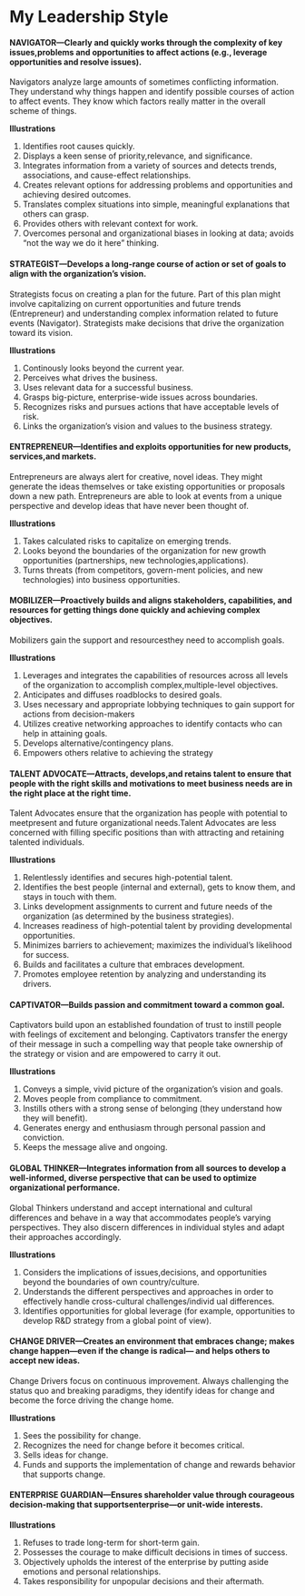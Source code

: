 # My Leadership Style

#### NAVIGATOR—Clearly and quickly works through the complexity of key issues,problems and opportunities to affect actions (e.g., leverage opportunities and resolve issues).

  Navigators analyze large amounts of sometimes conflicting information. They understand why things happen and identify
  possible courses of action to affect events. They know which factors really matter in the overall scheme of things.

  <b>Illustrations</b>
  1. Identifies root causes quickly.
  2. Displays a keen sense of priority,relevance, and significance.
  3. Integrates information from a variety of sources and detects trends, associations, and cause-effect relationships.
  4. Creates relevant options for addressing problems and opportunities and achieving desired outcomes.
  6. Translates complex situations into simple, meaningful explanations that others can grasp.
  7. Provides others with relevant context for work.
  8. Overcomes personal and organizational biases in looking at data; avoids “not the way we do it here” thinking.

#### STRATEGIST—Develops a long-range course of action or set of goals to align with the organization’s vision.
Strategists focus on creating a plan for the future. Part of this plan might involve capitalizing on current opportunities and future trends (Entrepreneur) and understanding complex information related to future events (Navigator). Strategists make decisions that drive the organization toward its vision.

  <b>Illustrations</b>
  1. Continously looks beyond the current year.
  2. Perceives what drives the business.
  3. Uses relevant data for a successful business.
  4. Grasps big-picture, enterprise-wide issues across boundaries.
  5. Recognizes risks and pursues actions that have acceptable levels of risk.
  6. Links the organization’s vision and values to the business strategy.

#### ENTREPRENEUR—Identifies and exploits opportunities for new products, services,and markets.
Entrepreneurs are always alert for creative, novel ideas. They might generate the ideas themselves or take existing opportunities or proposals down a new path. Entrepreneurs are able to look at events from a unique perspective and develop ideas that have never been thought of.

  <b>Illustrations</b>
  1. Takes calculated risks to capitalize on emerging trends.
  2. Looks beyond the boundaries of the organization for new growth opportunities (partnerships, new technologies,applications).
  3. Turns threats (from competitors, govern-ment policies, and new technologies) into business opportunities.

#### MOBILIZER—Proactively builds and aligns stakeholders, capabilities, and resources for getting things done quickly and achieving complex objectives.
Mobilizers gain the support and resourcesthey need to accomplish goals.

  <b>Illustrations</b>
  1. Leverages and integrates the capabilities of resources across all levels of the organization to accomplish complex,multiple-level objectives.
  2. Anticipates and diffuses roadblocks to desired goals.
  3. Uses necessary and appropriate lobbying techniques to gain support for actions from decision-makers
  4. Utilizes creative networking approaches to identify contacts who can help in attaining goals.
  5. Develops alternative/contingency plans.
  6. Empowers others relative to achieving the strategy

#### TALENT ADVOCATE—Attracts, develops,and retains talent to ensure that people with the right skills and motivations to meet business needs are in the right place at the right time.
Talent Advocates ensure that the organization has people with potential to meetpresent and future organizational needs.Talent Advocates are less concerned with filling specific positions than with attracting and retaining talented individuals.

  <b>Illustrations</b>
  1. Relentlessly identifies and secures high-potential talent.
  2. Identifies the best people (internal and external), gets to know them, and stays in touch with them.
  3. Links development assignments to current and future needs of the organization (as determined by the business strategies).
  4. Increases readiness of high-potential talent by providing developmental opportunities.
  5. Minimizes barriers to achievement; maximizes the individual’s likelihood for success.
  6. Builds and facilitates a culture that embraces development.
  7. Promotes employee retention by analyzing and understanding its drivers.

#### CAPTIVATOR—Builds passion and commitment toward a common goal.
Captivators build upon an established foundation of trust to instill people with feelings of excitement and belonging. Captivators transfer the energy of their message in such a compelling way that people take ownership of the strategy or vision and are empowered to carry it out.

  <b>Illustrations</b>
  1. Conveys a simple, vivid picture of the organization’s vision and goals.
  2. Moves people from compliance to commitment.
  3. Instills others with a strong sense of belonging (they understand how they will benefit).
  4. Generates energy and enthusiasm through personal passion and conviction.
  5. Keeps the message alive and ongoing.

#### GLOBAL THINKER—Integrates information from all sources to develop a well-informed, diverse perspective that can be used to optimize organizational performance.
Global Thinkers understand and accept international and cultural differences and behave in a way that accommodates
people’s varying perspectives. They also discern differences in individual styles and adapt their approaches accordingly.

  <b>Illustrations</b>
  1. Considers the implications of issues,decisions, and opportunities beyond the boundaries of own country/culture.
  2. Understands the different perspectives and approaches in order to effectively handle cross-cultural challenges/individ ual differences.
  3. Identifies opportunities for global leverage (for example, opportunities to develop R&D strategy from a global point of view).

#### CHANGE DRIVER—Creates an environment that embraces change; makes change happen—even if the change is radical— and helps others to accept new ideas.
Change Drivers focus on continuous improvement. Always challenging the status quo and breaking paradigms, they identify ideas for change and become the force driving the change home.

  <b>Illustrations</b>
  1. Sees the possibility for change. 
  2. Recognizes the need for change before it becomes critical. 
  3. Sells ideas for change.
  4. Funds and supports the implementation of change and rewards behavior that supports change.

#### ENTERPRISE GUARDIAN—Ensures shareholder value through courageous decision-making that supportsenterprise—or unit-wide interests.

  <b>Illustrations</b>
  1. Refuses to trade long-term for short-term gain.
  2. Possesses the courage to make difficult decisions in times of success.
  3. Objectively upholds the interest of the enterprise by putting aside emotions and personal relationships.
  4. Takes responsibility for unpopular decisions and their aftermath.

